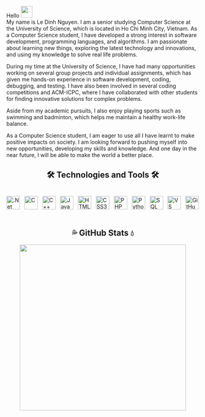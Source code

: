 Hello <img src="https://raw.githubusercontent.com/MartinHeinz/MartinHeinz/master/wave.gif" width="30px">
<br> My name is Le Dinh Nguyen. I am a senior studying Computer Science at the University of Science, which is located in Ho Chi Minh City, Vietnam. As a Computer Science student, I have developed a strong interest in software development, programming languages, and algorithms. I am passionate about learning new things, exploring the latest technology and innovations, and using my knowledge to solve real life problems.

During my time at the University of Science, I have had many opportunities working on several group projects and individual assignments, which has given me hands-on experience in software development, coding, debugging, and testing. I have also been involved in several coding competitions and ACM-ICPC, where I have collaborated with other students for finding innovative solutions for complex problems.

Aside from my academic pursuits, I also enjoy playing sports such as swimming and badminton, which helps me maintain a healthy work-life balance.

As a Computer Science student, I am eager to use all I have learnt to make positive impacts on society. I am looking forward to pushing myself into new opportunities, developing my skills and knowledge. And one day in the near future, I will be able to make the world a better place.

<h2 align="center">
    🛠 Technologies and Tools 🛠</h2>
<br>
<span><img src="https://cdn.jsdelivr.net/gh/devicons/devicon/icons/dotnetcore/dotnetcore-original.svg" height="35" title=".Net" /></span> &nbsp;
<span><img src="https://cdn.jsdelivr.net/gh/devicons/devicon/icons/c/c-original.svg" height="35" title="C" /></span> &nbsp;
<span><img src="https://cdn.jsdelivr.net/gh/devicons/devicon/icons/cplusplus/cplusplus-original.svg" height="35" title="C++" /></span> &nbsp;
<span><img src="https://cdn.jsdelivr.net/gh/devicons/devicon/icons/java/java-original.svg" height="35" title="Java" /></span> &nbsp;
<span><img src="https://cdn.jsdelivr.net/gh/devicons/devicon/icons/html5/html5-original.svg" height="35" title="HTML5" /></span> &nbsp;
<span><img src="https://cdn.jsdelivr.net/gh/devicons/devicon/icons/css3/css3-original.svg" height="35" title="CSS3" /></span> &nbsp;
<!-- <span><img src="https://cdn.jsdelivr.net/gh/devicons/devicon/icons/javascript/javascript-original.svg" height="35" title="JavaScript" /></span> &nbsp; -->
<span><img src="https://cdn.jsdelivr.net/gh/devicons/devicon/icons/php/php-original.svg" height="35" title="PHP" /></span> &nbsp;
<span><img src="https://cdn.jsdelivr.net/gh/devicons/devicon/icons/python/python-original.svg" height="35" title="Python" /></span> &nbsp;
<span><img src="https://cdn.jsdelivr.net/gh/devicons/devicon/icons/microsoftsqlserver/microsoftsqlserver-plain.svg" height="35" title="SQL" /></span> &nbsp;
<span><img src="https://cdn.jsdelivr.net/gh/devicons/devicon/icons/vscode/vscode-original.svg" height="35" title="VS Code" /></span> &nbsp;
<span><img src="https://cdn.jsdelivr.net/gh/devicons/devicon/icons/github/github-original.svg" height="35" title="GitHub" /></span> &nbsp;
<h2 align="center">💦 GitHub Stats 💧</h2>
<div align=center>
    <!-- <a href="#" title="Le Dinh Nguyen">
        <img width="315" align="center" src="https://github-readme-stats.vercel.app/api/top-langs/?username=Karama000&hide=c%23,powershell,Mathematica,Ruby,Objective-C,Objective-C%2b%2b,Cuda&title_color=61dafb&text_color=ffffff&icon_color=61dafb&bg_color=20232a&langs_count=8&layout=compact&border_color=61dafb&hide_border=true"
        />
    </a> -->
    <a href="#" title="Le Dinh Nguyen">
        <img align="center" width="434" src="https://github-readme-stats.vercel.app/api?username=Karama000&show_icons=true&theme=react&border_color=61dafb&hide_border=true" />
    </a>
</div>
